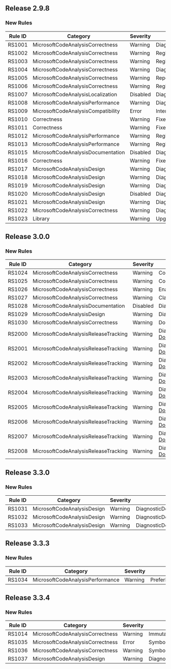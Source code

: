 ## Release 2.9.8

### New Rules

| Rule ID | Category                           | Severity | Notes                                |
| ------- | ---------------------------------- | -------- | ------------------------------------ |
| RS1001  | MicrosoftCodeAnalysisCorrectness   | Warning  | DiagnosticAnalyzerAttributeAnalyzer  |
| RS1002  | MicrosoftCodeAnalysisCorrectness   | Warning  | RegisterActionAnalyzer               |
| RS1003  | MicrosoftCodeAnalysisCorrectness   | Warning  | RegisterActionAnalyzer               |
| RS1004  | MicrosoftCodeAnalysisCorrectness   | Warning  | DiagnosticAnalyzerAttributeAnalyzer  |
| RS1005  | MicrosoftCodeAnalysisCorrectness   | Warning  | ReportDiagnosticAnalyzer             |
| RS1006  | MicrosoftCodeAnalysisCorrectness   | Warning  | RegisterActionAnalyzer               |
| RS1007  | MicrosoftCodeAnalysisLocalization  | Disabled | DiagnosticDescriptorCreationAnalyzer |
| RS1008  | MicrosoftCodeAnalysisPerformance   | Warning  | DiagnosticAnalyzerFieldsAnalyzer     |
| RS1009  | MicrosoftCodeAnalysisCompatibility | Error    | InternalImplementationOnlyAnalyzer   |
| RS1010  | Correctness                        | Warning  | FixerWithFixAllAnalyzer              |
| RS1011  | Correctness                        | Warning  | FixerWithFixAllAnalyzer              |
| RS1012  | MicrosoftCodeAnalysisPerformance   | Warning  | RegisterActionAnalyzer               |
| RS1013  | MicrosoftCodeAnalysisPerformance   | Warning  | RegisterActionAnalyzer               |
| RS1015  | MicrosoftCodeAnalysisDocumentation | Disabled | DiagnosticDescriptorCreationAnalyzer |
| RS1016  | Correctness                        | Warning  | FixerWithFixAllAnalyzer              |
| RS1017  | MicrosoftCodeAnalysisDesign        | Warning  | DiagnosticDescriptorCreationAnalyzer |
| RS1018  | MicrosoftCodeAnalysisDesign        | Warning  | DiagnosticDescriptorCreationAnalyzer |
| RS1019  | MicrosoftCodeAnalysisDesign        | Warning  | DiagnosticDescriptorCreationAnalyzer |
| RS1020  | MicrosoftCodeAnalysisDesign        | Disabled | DiagnosticDescriptorCreationAnalyzer |
| RS1021  | MicrosoftCodeAnalysisDesign        | Warning  | DiagnosticDescriptorCreationAnalyzer |
| RS1022  | MicrosoftCodeAnalysisCorrectness   | Warning  | DiagnosticAnalyzerApiUsageAnalyzer   |
| RS1023  | Library                            | Warning  | UpgradeMSBuildWorkspaceAnalyzer      |

## Release 3.0.0

### New Rules

| Rule ID | Category                             | Severity | Notes                                                                                                                                                                                   |
| ------- | ------------------------------------ | -------- | --------------------------------------------------------------------------------------------------------------------------------------------------------------------------------------- |
| RS1024  | MicrosoftCodeAnalysisCorrectness     | Warning  | CompareSymbolsCorrectlyAnalyzer                                                                                                                                                         |
| RS1025  | MicrosoftCodeAnalysisCorrectness     | Warning  | ConfigureGeneratedCodeAnalysisAnalyzer                                                                                                                                                  |
| RS1026  | MicrosoftCodeAnalysisCorrectness     | Warning  | EnableConcurrentExecutionAnalyzer                                                                                                                                                       |
| RS1027  | MicrosoftCodeAnalysisCorrectness     | Warning  | ClassIsNotDiagnosticAnalyzer                                                                                                                                                            |
| RS1028  | MicrosoftCodeAnalysisDocumentation   | Disabled | DiagnosticDescriptorCreationAnalyzer                                                                                                                                                    |
| RS1029  | MicrosoftCodeAnalysisDesign          | Warning  | DiagnosticDescriptorCreationAnalyzer                                                                                                                                                    |
| RS1030  | MicrosoftCodeAnalysisCorrectness     | Warning  | DoNotUseCompilationGetSemanticModelAnalyzer                                                                                                                                             |
| RS2000  | MicrosoftCodeAnalysisReleaseTracking | Warning  | DiagnosticDescriptorCreationAnalyzer, [Documentation](https://github.com/dotnet/roslyn/blob/main/src/RoslynAnalyzers/Microsoft.CodeAnalysis.Analyzers/ReleaseTrackingAnalyzers.Help.md) |
| RS2001  | MicrosoftCodeAnalysisReleaseTracking | Warning  | DiagnosticDescriptorCreationAnalyzer, [Documentation](https://github.com/dotnet/roslyn/blob/main/src/RoslynAnalyzers/Microsoft.CodeAnalysis.Analyzers/ReleaseTrackingAnalyzers.Help.md) |
| RS2002  | MicrosoftCodeAnalysisReleaseTracking | Warning  | DiagnosticDescriptorCreationAnalyzer, [Documentation](https://github.com/dotnet/roslyn/blob/main/src/RoslynAnalyzers/Microsoft.CodeAnalysis.Analyzers/ReleaseTrackingAnalyzers.Help.md) |
| RS2003  | MicrosoftCodeAnalysisReleaseTracking | Warning  | DiagnosticDescriptorCreationAnalyzer, [Documentation](https://github.com/dotnet/roslyn/blob/main/src/RoslynAnalyzers/Microsoft.CodeAnalysis.Analyzers/ReleaseTrackingAnalyzers.Help.md) |
| RS2004  | MicrosoftCodeAnalysisReleaseTracking | Warning  | DiagnosticDescriptorCreationAnalyzer, [Documentation](https://github.com/dotnet/roslyn/blob/main/src/RoslynAnalyzers/Microsoft.CodeAnalysis.Analyzers/ReleaseTrackingAnalyzers.Help.md) |
| RS2005  | MicrosoftCodeAnalysisReleaseTracking | Warning  | DiagnosticDescriptorCreationAnalyzer, [Documentation](https://github.com/dotnet/roslyn/blob/main/src/RoslynAnalyzers/Microsoft.CodeAnalysis.Analyzers/ReleaseTrackingAnalyzers.Help.md) |
| RS2006  | MicrosoftCodeAnalysisReleaseTracking | Warning  | DiagnosticDescriptorCreationAnalyzer, [Documentation](https://github.com/dotnet/roslyn/blob/main/src/RoslynAnalyzers/Microsoft.CodeAnalysis.Analyzers/ReleaseTrackingAnalyzers.Help.md) |
| RS2007  | MicrosoftCodeAnalysisReleaseTracking | Warning  | DiagnosticDescriptorCreationAnalyzer, [Documentation](https://github.com/dotnet/roslyn/blob/main/src/RoslynAnalyzers/Microsoft.CodeAnalysis.Analyzers/ReleaseTrackingAnalyzers.Help.md) |
| RS2008  | MicrosoftCodeAnalysisReleaseTracking | Warning  | DiagnosticDescriptorCreationAnalyzer, [Documentation](https://github.com/dotnet/roslyn/blob/main/src/RoslynAnalyzers/Microsoft.CodeAnalysis.Analyzers/ReleaseTrackingAnalyzers.Help.md) |

## Release 3.3.0

### New Rules

| Rule ID | Category                    | Severity | Notes                                |
| ------- | --------------------------- | -------- | ------------------------------------ |
| RS1031  | MicrosoftCodeAnalysisDesign | Warning  | DiagnosticDescriptorCreationAnalyzer |
| RS1032  | MicrosoftCodeAnalysisDesign | Warning  | DiagnosticDescriptorCreationAnalyzer |
| RS1033  | MicrosoftCodeAnalysisDesign | Warning  | DiagnosticDescriptorCreationAnalyzer |

## Release 3.3.3

### New Rules

| Rule ID | Category                         | Severity | Notes                |
| ------- | -------------------------------- | -------- | -------------------- |
| RS1034  | MicrosoftCodeAnalysisPerformance | Warning  | PreferIsKindAnalyzer |

## Release 3.3.4

### New Rules

| Rule ID | Category                         | Severity | Notes                                |
| ------- | -------------------------------- | -------- | ------------------------------------ |
| RS1014  | MicrosoftCodeAnalysisCorrectness | Warning  | ImmutableObjectMethodAnalyzer        |
| RS1035  | MicrosoftCodeAnalysisCorrectness | Error    | SymbolIsBannedInAnalyzersAnalyzer    |
| RS1036  | MicrosoftCodeAnalysisCorrectness | Warning  | SymbolIsBannedInAnalyzersAnalyzer    |
| RS1037  | MicrosoftCodeAnalysisDesign      | Warning  | DiagnosticDescriptorCreationAnalyzer |
